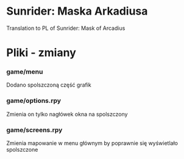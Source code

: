 # Sunrider: Maska Arkadiusa
Translation to PL of Sunrider: Mask of Arcadius

# Pliki - zmiany
<h3>game/menu</h3>
<p>Dodano spolszczoną część grafik</p>
<h3>game/options.rpy</h3>
<p>Zmienia on tylko nagłówek okna na spolszczony</p>
<h3>game/screens.rpy</h3>
<p>Zmienia mapowanie w menu głównym by poprawnie się wyświetlało spolszczone</p>